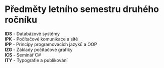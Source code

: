 # Předměty letního semestru druhého ročníku

**IDS** - Databázové systémy  
**IPK** -	Počítačové komunikace a sítě  
**IPP** - Principy programovacích jazyků a OOP	
**IZG** - Základy počítačové grafiky  
**ICS** - Seminář C#  
**ITY** - Typografie a publikování

